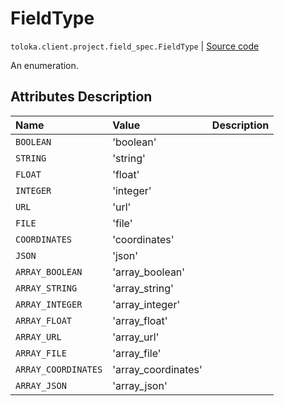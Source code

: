 # FieldType
`toloka.client.project.field_spec.FieldType` | [Source code](https://github.com/Toloka/toloka-kit/blob/v1.1.4/src/client/project/field_spec.py#L27)

An enumeration.

## Attributes Description

| Name | Value | Description |
| :------| :-----------| :----------| 
`BOOLEAN`|'boolean'|
`STRING`|'string'|
`FLOAT`|'float'|
`INTEGER`|'integer'|
`URL`|'url'|
`FILE`|'file'|
`COORDINATES`|'coordinates'|
`JSON`|'json'|
`ARRAY_BOOLEAN`|'array_boolean'|
`ARRAY_STRING`|'array_string'|
`ARRAY_INTEGER`|'array_integer'|
`ARRAY_FLOAT`|'array_float'|
`ARRAY_URL`|'array_url'|
`ARRAY_FILE`|'array_file'|
`ARRAY_COORDINATES`|'array_coordinates'|
`ARRAY_JSON`|'array_json'|
